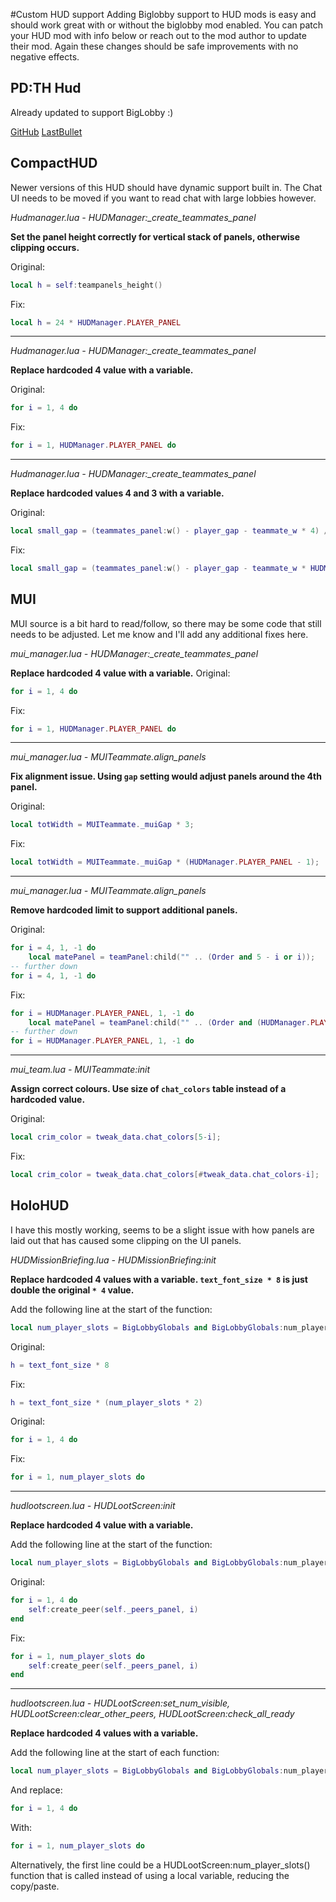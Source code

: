 #Custom HUD support
Adding Biglobby support to HUD mods is easy and should work great with or without the biglobby mod enabled. You can patch your HUD mod with info below or reach out to the mod author to update their mod. Again these changes should be safe improvements with no negative effects.

**PD:TH Hud**
--

Already updated to support BigLobby :)

[GitHub](https://github.com/GreatBigBushyBeard/PAYDAY-2-PDTH-Hud/)
[LastBullet](http://forums.lastbullet.net/mydownloads.php?action=view_down&did=682)

**CompactHUD**
---

Newer versions of this HUD should have dynamic support built in. The Chat UI needs to be moved if you want to read chat with large lobbies however.

*Hudmanager.lua - HUDManager:_create_teammates_panel*

**Set the panel height correctly for vertical stack of panels, otherwise clipping occurs.**

Original:
```LUA
local h = self:teampanels_height()
```

Fix:
```LUA
local h = 24 * HUDManager.PLAYER_PANEL
```

---

*Hudmanager.lua - HUDManager:_create_teammates_panel*

**Replace hardcoded 4 value with a variable.**

Original:
```LUA
for i = 1, 4 do
```

Fix:
```LUA
for i = 1, HUDManager.PLAYER_PANEL do
```

---

*Hudmanager.lua - HUDManager:_create_teammates_panel*

**Replace hardcoded values 4 and 3 with a variable.**

Original:
```LUA
local small_gap = (teammates_panel:w() - player_gap - teammate_w * 4) / 3
```

Fix:
```LUA
local small_gap = (teammates_panel:w() - player_gap - teammate_w * HUDManager.PLAYER_PANEL) / (HUDManager.PLAYER_PANEL - 1)
```


MUI
---

MUI source is a bit hard to read/follow, so there may be some code that still needs to be adjusted. Let me know and I'll add any additional fixes here.

*mui_manager.lua - HUDManager:_create_teammates_panel*

**Replace hardcoded 4 value with a variable.**
Original:
```LUA
for i = 1, 4 do
```

Fix:
```LUA
for i = 1, HUDManager.PLAYER_PANEL do
```

---

*mui_manager.lua - MUITeammate.align_panels*

**Fix alignment issue. Using `gap` setting would adjust panels around the 4th panel.**

Original:
```LUA
local totWidth = MUITeammate._muiGap * 3;
```

Fix:
```LUA
local totWidth = MUITeammate._muiGap * (HUDManager.PLAYER_PANEL - 1);
```

---

*mui_manager.lua - MUITeammate.align_panels*

**Remove hardcoded limit to support additional panels.**

Original:
```LUA
for i = 4, 1, -1 do
    local matePanel = teamPanel:child("" .. (Order and 5 - i or i));
-- further down
for i = 4, 1, -1 do
```

Fix:
```LUA
for i = HUDManager.PLAYER_PANEL, 1, -1 do
    local matePanel = teamPanel:child("" .. (Order and (HUDManager.PLAYER_PANEL + 1) - i or i));
-- further down
for i = HUDManager.PLAYER_PANEL, 1, -1 do
```

---

*mui_team.lua - MUITeammate:init*

**Assign correct colours. Use size of `chat_colors` table instead of a hardcoded value.**

Original:
```LUA
local crim_color = tweak_data.chat_colors[5-i];
```

Fix:
```LUA
local crim_color = tweak_data.chat_colors[#tweak_data.chat_colors-i];
```


HoloHUD
---

I have this mostly working, seems to be a slight issue with how panels are laid out that has caused some clipping on the UI panels.

*HUDMissionBriefing.lua - HUDMissionBriefing:init*

**Replace hardcoded 4 values with a variable. `text_font_size * 8` is just double the original `* 4` value.**

Add the following line at the start of the function:

```LUA
local num_player_slots = BigLobbyGlobals and BigLobbyGlobals:num_player_slots() or 4
```

Original:
```LUA
h = text_font_size * 8
```

Fix:
```LUA
h = text_font_size * (num_player_slots * 2)
```

Original:
```LUA
for i = 1, 4 do
```

Fix:
```LUA
for i = 1, num_player_slots do
```

---

*hudlootscreen.lua - HUDLootScreen:init*

**Replace hardcoded 4 value with a variable.**

Add the following line at the start of the function:

```LUA
local num_player_slots = BigLobbyGlobals and BigLobbyGlobals:num_player_slots() or 4
```

Original:
```LUA
for i = 1, 4 do
    self:create_peer(self._peers_panel, i)
end
```

Fix:
```LUA
for i = 1, num_player_slots do
    self:create_peer(self._peers_panel, i)
end
```

---

*hudlootscreen.lua - HUDLootScreen:set_num_visible, HUDLootScreen:clear_other_peers, HUDLootScreen:check_all_ready*

**Replace hardcoded 4 values with a variable.**

Add the following line at the start of each function:

```LUA
local num_player_slots = BigLobbyGlobals and BigLobbyGlobals:num_player_slots() or 4
```

And replace:
```LUA
for i = 1, 4 do
```

With:
```LUA
for i = 1, num_player_slots do
```

Alternatively, the first line could be a HUDLootScreen:num_player_slots() function that is called instead of using a local variable, reducing the copy/paste.
